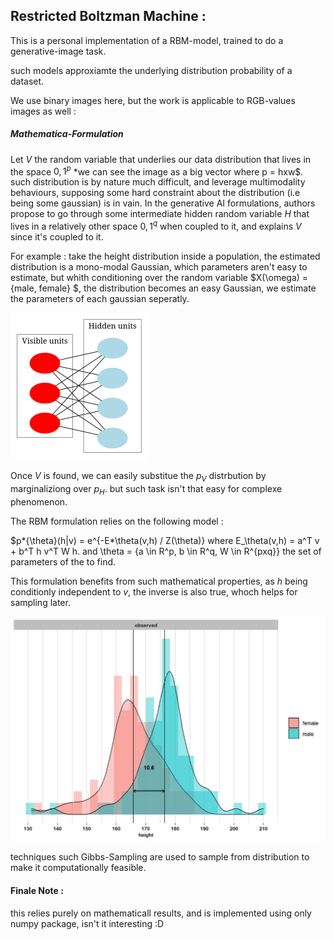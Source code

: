 ## Restricted Boltzman Machine :

This is a personal implementation of a RBM-model, trained to do a generative-image task.

such models approxiamte the underlying distribution probability of a dataset.

We use binary images here, but the work is applicable to RGB-values images as well :

##### Mathematica-Formulation

Let $V$ the random variable that underlies our data distribution that lives in the space ${0,1}^p$ \*we can see the image as a big vector where p = hxw$.
such distribution is by nature much difficult, and leverage multimodality behaviours, supposing some hard constraint about the distribution (i.e being some gaussian) is in vain.
In the generative AI formulations, authors propose to go through some intermediate hidden random variable $H$ that lives in a relatively other space ${0,1}^q$ when coupled to it, and explains $V$ since it's coupled to it.

For example : take the height distribution inside a population, the estimated distribution is a mono-modal Gaussian, which parameters aren't easy to estimate, but whith conditioning over the random variable $X(\omega) = {male, female} $, the distribution becomes an easy Gaussian, we estimate the parameters of each gaussian seperatly.

![Alt text](./imgs/rbm_states.png)

Once $V$ is found, we can easily substitue the $p_V$ distrbution by marginaliziong over $p_H$. but such task isn't that easy for complexe phenomenon.

The RBM formulation relies on the following model :

$p*{\theta}(h|v) = e^{-E*\theta(v,h) / Z(\theta)} where E\_\theta(v,h) = a^T v + b^T h v^T W h. and \theta = {a \in R^p, b \in R^q, W \in R^{pxq}} the set of parameters of the to find.

This formulation benefits from such mathematical properties, as $h$ being conditionly independent to $v$, the inverse is also true, whoch helps for sampling later.

![Alt text](./imgs/height_dist.png)

techniques such Gibbs-Sampling are used to sample from distribution to make it computationally feasible.

#### Finale Note :

this relies purely on mathematicall results, and is implemented using only numpy package, isn't it interesting :D
